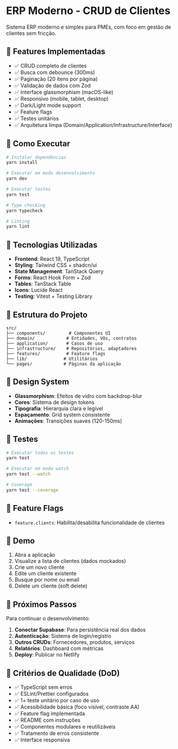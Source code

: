 # ERP Moderno - CRUD de Clientes

Sistema ERP moderno e simples para PMEs, com foco em gestão de clientes sem fricção.

## 🎯 Features Implementadas

- ✅ CRUD completo de clientes
- ✅ Busca com debounce (300ms)
- ✅ Paginação (20 itens por página)
- ✅ Validação de dados com Zod
- ✅ Interface glassmorphism (macOS-like)
- ✅ Responsivo (mobile, tablet, desktop)
- ✅ Dark/Light mode support
- ✅ Feature flags
- ✅ Testes unitários
- ✅ Arquitetura limpa (Domain/Application/Infrastructure/Interface)

## 🚀 Como Executar

```bash
# Instalar dependências
yarn install

# Executar em modo desenvolvimento
yarn dev

# Executar testes
yarn test

# Type checking
yarn typecheck

# Linting
yarn lint
```

## 🔧 Tecnologias Utilizadas

- **Frontend**: React 19, TypeScript
- **Styling**: Tailwind CSS + shadcn/ui
- **State Management**: TanStack Query
- **Forms**: React Hook Form + Zod
- **Tables**: TanStack Table
- **Icons**: Lucide React
- **Testing**: Vitest + Testing Library

## 📁 Estrutura do Projeto

```
src/
├── components/         # Componentes UI
├── domain/            # Entidades, VOs, contratos
├── application/       # Casos de uso
├── infrastructure/    # Repositórios, adaptadores
├── features/          # Feature flags
├── lib/              # Utilitários
└── pages/            # Páginas da aplicação
```

## 🎨 Design System

- **Glassmorphism**: Efeitos de vidro com backdrop-blur
- **Cores**: Sistema de design tokens
- **Tipografia**: Hierarquia clara e legível
- **Espaçamento**: Grid system consistente
- **Animações**: Transições suaves (120-150ms)

## 🧪 Testes

```bash
# Executar todos os testes
yarn test

# Executar em modo watch
yarn test --watch

# Coverage
yarn test --coverage
```

## 🚩 Feature Flags

- `feature.clients`: Habilita/desabilita funcionalidade de clientes

## 📝 Demo

1. Abra a aplicação
2. Visualize a lista de clientes (dados mockados)
3. Crie um novo cliente
4. Edite um cliente existente
5. Busque por nome ou email
6. Delete um cliente (soft delete)

## 🔮 Próximos Passos

Para continuar o desenvolvimento:

1. **Conectar Supabase**: Para persistência real dos dados
2. **Autenticação**: Sistema de login/registro
3. **Outros CRUDs**: Fornecedores, produtos, serviços
4. **Relatórios**: Dashboard com métricas
5. **Deploy**: Publicar no Netlify

## 🎯 Critérios de Qualidade (DoD)

- ✅ TypeScript sem erros
- ✅ ESLint/Prettier configurados
- ✅ 1+ teste unitário por caso de uso
- ✅ Acessibilidade básica (foco visível, contraste AA)
- ✅ Feature flag implementada
- ✅ README com instruções
- ✅ Componentes modulares e reutilizáveis
- ✅ Tratamento de erros consistente
- ✅ Interface responsiva
